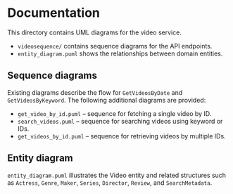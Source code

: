 # Documentation

This directory contains UML diagrams for the video service.

- `videosequence/` contains sequence diagrams for the API endpoints.
- `entity_diagram.puml` shows the relationships between domain entities.

## Sequence diagrams

Existing diagrams describe the flow for `GetVideosByDate` and `GetVideosByKeyword`.
The following additional diagrams are provided:

- `get_video_by_id.puml` – sequence for fetching a single video by ID.
- `search_videos.puml` – sequence for searching videos using keyword or IDs.
- `get_videos_by_id.puml` – sequence for retrieving videos by multiple IDs.

## Entity diagram

`entity_diagram.puml` illustrates the Video entity and related structures such as
`Actress`, `Genre`, `Maker`, `Series`, `Director`, `Review`, and `SearchMetadata`.
